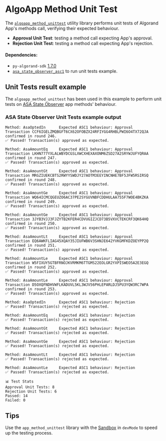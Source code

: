 # AlgoApp Method Unit Test
The [`algoapp_method_unittest`](https://github.com/cusma/algoapp_method_unittest/blob/main/algoapp_method_unittest.py) 
utility library performs unit tests of Algorand App's methods call, verifying their expected behaviour.

- **Approval Unit Test**: testing a method call expecting App's approval.
- **Rejection Unit Test**: testing a method call expecting App's rejection.

#### Dependencies:
- `py-algorand-sdk` [1.7.0](https://github.com/algorand/py-algorand-sdk/releases/tag/v1.7.0)
- [`asa_state_observer_asc1`](https://github.com/cusma/asa_state_observer/blob/main/asa_state_observer_asc1.py) to run unit tests example.

## Unit Tests result example
The `algoapp_method_unittest` has been used in this example to perform unit
tests on [ASA State Observer](https://github.com/cusma/asa_state_observer) app methods' behaviour.

### ASA State Observer Unit Tests example output
```
Method: AsaOptedIn		Expected ASC1 behaviour: Approval
Transaction CCF6IGELZMQBGFT6CX62OFOBZX24RFIYGG4RHBLPWI6O4TX72QJA confirmed in round 246.
✅️ Passed! Transaction(s) approved as expected.

Method: AsaAmountEq		Expected ASC1 behaviour: Approval
Transaction LKHN777YXLALWBYDCGSLXWCXHEXAXONM6ZSD27A2SRYWJUFYQRAA confirmed in round 247.
✅️ Passed! Transaction(s) approved as expected.

Method: AsaAmountGt		Expected ASC1 behaviour: Approval
Transaction MRGZIUEKCBTS2RWYYSWDJY27AOTM3EEYINCNHE7BF5JFW5RSIRSQ confirmed in round 248.
✅️ Passed! Transaction(s) approved as expected.

Method: AsaAmountGe		Expected ASC1 behaviour: Approval
Transaction WQ64ICMCQGEUZO6AC37PE2SYGUVNBFCDDHULAA755F7WOE4BKZKA confirmed in round 249.
✅️ Passed! Transaction(s) approved as expected.

Method: AsaAmountGe		Expected ASC1 behaviour: Approval
Transaction 3JYB3VJJ3FJZYTB2KFER4CDVUGIZJCD73B5VXVCTEKCRF3QK64HQ confirmed in round 250.
✅️ Passed! Transaction(s) approved as expected.

Method: AsaAmountLt		Expected ASC1 behaviour: Approval
Transaction EQ6AWKFLIAG45XQAY35JIUFWB6V3SHNJE642YVKGMFKDZOEYPP2Q confirmed in round 251.
✅️ Passed! Transaction(s) approved as expected.

Method: AsaAmountLe		Expected ASC1 behaviour: Approval
Transaction W5FIXUY5GTBFRNOJKVRMKM6TTGMS22EOLGR2YXPISWEO5A2E3EGQ confirmed in round 252.
✅️ Passed! Transaction(s) approved as expected.

Method: AsaAmountLe		Expected ASC1 behaviour: Approval
Transaction D5OXQFNDHVWFLKADUVL5KL3WJV56PHLEPARLDJ5PU3YQW3RC7WPA confirmed in round 253.
✅️ Passed! Transaction(s) approved as expected.

Method: AsaOptedIn		Expected ASC1 behaviour: Rejection
✅️ Passed! Transaction(s) rejected as expected.

Method: AsaAmountEq		Expected ASC1 behaviour: Rejection
✅️ Passed! Transaction(s) rejected as expected.

Method: AsaAmountGt		Expected ASC1 behaviour: Rejection
✅️ Passed! Transaction(s) rejected as expected.

Method: AsaAmountGe		Expected ASC1 behaviour: Rejection
✅️ Passed! Transaction(s) rejected as expected.

Method: AsaAmountLt		Expected ASC1 behaviour: Rejection
✅️ Passed! Transaction(s) rejected as expected.

Method: AsaAmountLe		Expected ASC1 behaviour: Rejection
✅️ Passed! Transaction(s) rejected as expected.

📊 Test Stats
Approval Unit Tests: 8
Rejection Unit Tests: 6
Passed: 14
Failed: 0
```

## Tips
Use the `app_method_unittest` library with the [Sandbox](https://developer.algorand.org/articles/introducing-sandbox-20/)
in `devMode` to speed up the testing process.
